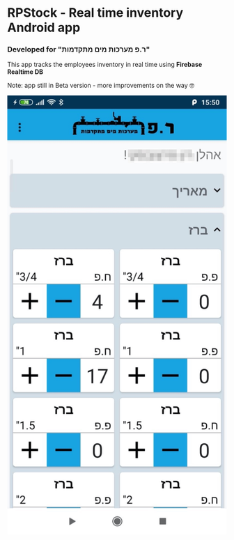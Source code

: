 # RPStock - Real time inventory Android app

### Developed for "ר.פ מערכות מים מתקדמות"

This app tracks the employees inventory in real time using **Firebase Realtime DB**

Note: app still in Beta version - more improvements on the way 🤓

![test](https://github.com/yuvalta/RPStock/blob/master/Project%20data/WhatsApp_Image_2020-07-01_at_15_50_30.jpg)

